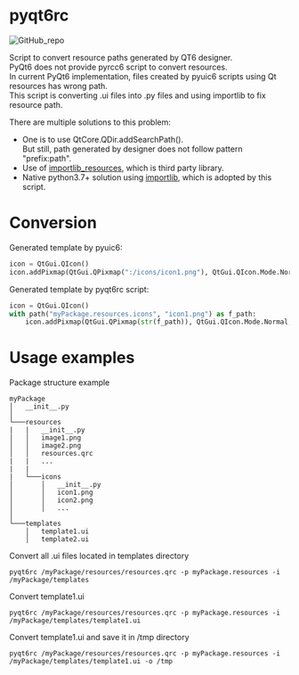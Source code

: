 # pyqt6rc

![GitHub_repo](https://img.shields.io/github/license/domarm-comat/pyqt6rc?style=for-the-badge)

Script to convert resource paths generated by QT6 designer.  
PyQt6 does not provide pyrcc6 script to convert resources.  
In current PyQt6 implementation, files created by pyuic6 scripts using Qt resources has wrong path.   
This script is converting .ui files into .py files and using importlib to fix resource path.

There are multiple solutions to this problem:
* One is to use QtCore.QDir.addSearchPath().  
But still, path generated by designer does not follow pattern "prefix:path".
* Use of [importlib_resources](https://importlib-resources.readthedocs.io/en/latest/), which is third party library.
* Native python3.7+ solution using [importlib](https://docs.python.org/3/library/importlib.html#module-importlib.resources), which is adopted by this script.

# Conversion #

Generated template by pyuic6:
```python
icon = QtGui.QIcon()
icon.addPixmap(QtGui.QPixmap(":/icons/icon1.png"), QtGui.QIcon.Mode.Normal, QtGui.QIcon.State.Off)
```

Generated template by pyqt6rc script:
```python
icon = QtGui.QIcon()
with path("myPackage.resources.icons", "icon1.png") as f_path:
    icon.addPixmap(QtGui.QPixmap(str(f_path)), QtGui.QIcon.Mode.Normal, QtGui.QIcon.State.Off)
```

# Usage examples #

Package structure example
```
myPackage
│   __init__.py    
│
└───resources
|   |   __init__.py
│   │   image1.png
│   │   image2.png
│   │   resources.qrc
|   |   ...
|   |
|   └───icons
│       │   __init__.py
│       │   icon1.png
│       │   icon2.png
│       │   ...
│   
└───templates
    │   template1.ui
    │   template2.ui
```

Convert all .ui files located in templates directory
```shell
pyqt6rc /myPackage/resources/resources.qrc -p myPackage.resources -i /myPackage/templates
```

Convert template1.ui
```shell
pyqt6rc /myPackage/resources/resources.qrc -p myPackage.resources -i /myPackage/templates/template1.ui
```

Convert template1.ui and save it in /tmp directory
```shell
pyqt6rc /myPackage/resources/resources.qrc -p myPackage.resources -i /myPackage/templates/template1.ui -o /tmp
```